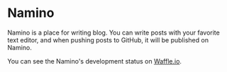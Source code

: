 # Namino

Namino is a place for writing blog.
You can write posts with your favorite text editor,
and when pushing posts to GitHub, it will be published on Namino.

You can see the Namino's development status on [Waffle.io](https://waffle.io/namino/namino).
